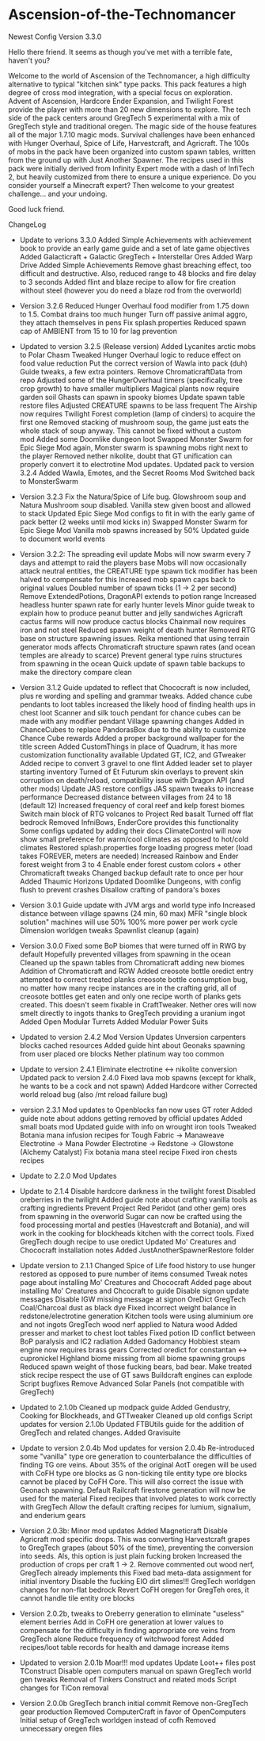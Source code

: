 # Ascension-of-the-Technomancer
Newest Config Version 3.3.0

Hello there friend.  It seems as though you've met with a terrible fate, haven't you?  

Welcome to the world of Ascension of the Technomancer, a high difficulty alternative to typical "kitchen sink" type packs.  This pack features a high degree of cross mod integration, with a special focus on exploration.  Advent of Ascension, Hardcore Ender Expansion, and Twilight Forest provide the player with more than 20 new dimensions to explore.  The tech side of the pack centers around GregTech 5 experimental with a mix of GregTech style and traditional oregen. The magic side of the house features all of the major 1.7.10 magic mods.  Survival challenges have been enhanced with Hunger Overhaul, Spice of Life, Harvestcraft, and Agricraft.  The 100s of mobs in the pack have been organized into custom spawn tables, written from the ground up with Just Another Spawner.  The recipes used in this pack were initially derived from Infinity Expert mode with a dash of InfiTech 2, but heavily customized from there to ensure a unique experience.  Do you consider yourself a Minecraft expert?  Then welcome to your greatest challenge... and your undoing.  

Good luck friend.

ChangeLog
- Update to verions 3.3.0
Added Simple Achievements with achievement book to provide an early game guide and a set of late game objectives
Added Galacticraft + Galactic GregTech + Interstellar Ores
Added Warp Drive
Added Simple Achievements
Remove ghast breaching effect, too difficult and destructive.  Also, reduced range to 48 blocks and fire delay to 3 seconds
Added flint and blaze recipe to allow for fire creation without steel (however you do need a blaze rod from the overworld)
 
- Version 3.2.6
Reduced Hunger Overhaul food modifier from 1.75 down to 1.5.  Combat drains too much hunger
Turn off passive animal aggro, they attach themselves in pens
Fix splash.properties
Reduced spawn cap of AMBIENT from 15 to 10 for lag prevention
 
- Updated to version 3.2.5 (Release version)
Added Lycanites arctic mobs to Polar Chasm
Tweaked Hunger Overhaul logic to reduce effect on food value reduction
Put the correct version of Wawla into pack (duh)
Guide tweaks, a few extra pointers.
Remove ChromaticraftData from repo
Adjusted some of the HungerOverhaul timers (specifically, tree crop growth) to have smaller multipliers
Magical plants now require garden soil
Ghasts can spawn in spooky biomes
Update spawn table restore files
Adjusted CREATURE spawns to be lass frequent
The Airship now requires Twilight Forest completion (lamp of cinders) to acquire the first one
Removed stacking of mushroom soup, the game just eats the whole stack of soup anyway.  This cannot be fixed without a custom mod
Added some Doomlike dungeon loot
Swapped Monster Swarm for Epic Siege Mod again, Monster swarm is spawning mobs right next to the player
Removed nether nikolite, doubt that GT unification can properly convert it to electrotine
Mod updates.  Updated pack to version 3.2.4
Added Wawla, Emotes, and the Secret Rooms Mod
Switched back to MonsterSwarm
 
- Version 3.2.3 
Fix the Natura/Spice of Life bug.  Glowshroom soup and Natura Mushroom soup disabled.  Vanilla stew given boost and allowed to stack
Updated Epic Siege Mod configs to fit in with the early game of pack better (2 weeks until mod kicks in)
Swapped Monster Swarm for Epic Siege Mod
Vanilla mob spawns increased by 50%
Updated guide to document world events
 
- Version 3.2.2: The spreading evil update
Mobs will now swarm every 7 days and attempt to raid the players base
Mobs will now occasionally attack neutral entities, the CREATURE type spawn tick modifier has been halved to compensate for this
Increased mob spawn caps back to original values
Doubled number of spawn ticks (1 -> 2 per second)
Remove ExtendedPotions, DragonAPI extends to potion range
Increased headless hunter spawn rate for early hunter levels
Minor guide tweak to explain how to produce peanut butter and jelly sandwiches
Agricraft cactus farms will now produce cactus blocks
Chainmail now requires iron and not steel
Reduced spawn weight of death hunter
Removed RTG base on structure spawning issues.  Reika mentioned that using terrain generator mods affects Chromaticraft structure spawn rates (and ocean temples are already to scarce)
Prevent general type ruins structures from spawning in the ocean
Quick update of spawn table backups to make the directory compare clean
 
- Version 3.1.2
Guide updated to reflect that Chococraft is now included, plus re wording and spelling and grammar tweaks.
Added chance cube pendants to loot tables
increased the likely hood of finding health ups in chest loot
Scanner and silk touch pendant for chance cubes can be made with any modifier pendant
Village spawning changes
Added in ChanceCubes to replace PandorasBox due to the ability to customize Chance Cube rewards
Added a proper background wallpaper for the title screen
Added CustomThings in place of Quadrum, it has more customization functionality available
Updated GT, IC2, and GTweaker
Added recipe to convert 3 gravel to one flint
Added leader set to player starting inventory
Turned of Et Futurum skin overlays to prevent skin corruption on death/reload, compatibility issue with Dragon API (and other mods) 
Update JAS restore configs
JAS spawn tweaks to increase performance
Decreased distance between villages from 24 to 18 (default 12)
Increased frequency of coral reef and kelp forest biomes
Switch main block of RTG volcanos to Project Red basalt
Turned off flat bedrock
Removed InfniBows, EnderCore provides this functionality
Some configs updated by adding their docs
ClimateControl will now show small preference for warm/cool climates as opposed to hot/cold climates
Restored splash.properties forge loading progress meter (load takes FOREVER, meters are needed)
Increased Rainbow and Ender forest weight from 3 to 4
Enable ender forest custom colors + other Chromaticraft tweaks
Changed backup default rate to once per hour
Added Thaumic Horizons
Updated Doomlike Dungeons, with config flush to prevent crashes
Disallow crafting of pandora's boxes
 
- Version 3.0.1
Guide update with JVM args and world type info
Increased distance between village spawns (24 min, 60 max)
MFR "single block solution" machines will use 50% 100% more power per work cycle
Dimension worldgen tweaks
Spawnlist cleanup (again)
 
- Version 3.0.0
Fixed some BoP biomes that were turned off in RWG by default
Hopefully prevented villages from spawning in the ocean
Cleaned up the spawn tables from Chromaticraft adding new biomes
Addition of Chromaticraft and RGW
Added creosote bottle oredict entry
attempted to correct treated planks creosote bottle consumption bug, no matter how many recipe instances are in the crafting grid, all of creosote bottles get eaten and only one recipe worth of planks gets created.  This doesn't seem fixable in CraftTweaker.
Nether ores will now smelt directly to ingots thanks to GregTech providing a uranium ingot
Added Open Modular Turrets
Added Modular Power Suits
 
- Updated to version 2.4.2
Mod Version Updates
Unversion carpenters blocks cached resources
Added guide hint about Geonaks spawning from user placed ore blocks
Nether platinum way too common
 
- Update to version 2.4.1
Eliminate electrotine <-> nikolite conversion
Updated pack to version 2.4.0
Fixed lava mob spawns (except for khalk, he wants to be a cock and not spawn)
Added Hardcore wither
Corrected world reload bug (also /mt reload failure bug)
 
- version 2.3.1
Mod updates to 
Openblocks fan now uses GT roter
Added guide note about addons getting removed by official updates
Added small boats mod
Updated guide with info on wrought iron tools
Tweaked Botania mana infusion recipes for 
     Tough Fabric -> Manaweave
     Electrotine -> Mana Powder
     Electrotine -> Redstone -> Glowstone (Alchemy Catalyst)
Fix botania mana steel recipe
Fixed iron chests recipes
 
- Update to 2.2.0
Mod Updates
 
- Update to 2.1.4
Disable hardcore darkness in the twilight forest 
Disabled oreberries in the twilight
Added guide note about crafting vanilla tools as crafting ingredients
Prevent Project Red Peridot (and other gem) ores from spawning in the overworld
Sugar can now be crafted using the food processing mortal and pestles (Havestcraft and Botania), and will work in the cooking for blockheads kitchen with the correct tools.
Fixed GregTech dough recipe to use oredict
Updated Mo' Creatures and Chococraft installation notes
Added JustAnotherSpawnerRestore folder
 
- Update version to 2.1.1
Changed Spice of Life food history to use hunger restored as opposed to pure number of items consumed
Tweak notes page about installing Mo' Creatures and Chococraft
Added page about installing Mo' Creatures and Chcocraft to guide
Disable signon update messages
Disable IGW missing message at signon
OreDict GregTech Coal/Charcoal dust as black dye
Fixed incorrect weight balance in redstone/electrotine generation
Kitchen tools were using aluminium ore and not ingots
GregTech wood nerf applied to Natura wood
Added presser and market to chest loot tables
Fixed potion ID conflict between BoP paralysis and IC2 radiation
Added Gadomancy
Hobbiest steam engine now requires brass gears
Corrected oredict for constantan <-> cupronickel
Highland biome missing from all biome spawning groups
Reduced spawn weight of those fucking bears, bad bear.
Make treated stick recipe respect the use of GT saws
Buildcraft engines can explode
Script bugfixes
Remove Advanced Solar Panels (not compatible with GregTech)
 
- Updated to 2.1.0b
Cleaned up modpack guide
Added Gendustry, Cooking for Blockheads, and GTTweaker
Cleaned up old configs
Script updates for version 2.1.0b
Updated FTBUtils guide for the addition of GregTech and related changes.
 Added Gravisuite
 
- Update to version 2.0.4b
Mod updates for version 2.0.4b
Re-introduced some "vanilla" type ore generation to counterbalance the difficulties of finding TG ore veins.  About 35% of the original AotT oregen will be used with CoFH type ore blocks as G non-ticking tile entity type ore blocks cannot be placed by CoFH Core.  This will also correct the issue with Geonach spawning.
Default Railcraft firestone generation will now be used for the material
Fixed recipes that involved plates to work correctly with GregTech
Allow the default crafting recipes for lumium, signalium, and enderium gears
 
- Version 2.0.3b: Minor mod updates
Added Magneticraft
Disable Agricraft mod specific drops.  This was converting Harvestcraft grapes to GregTech grapes (about 50% of the time), preventing the conversion into seeds.  Als, this option is just plain fucking broken
Increased the production of crops per craft 1 -> 2.
Remove commented out wood nerf, GregTech already implements this
Fixed bad meta-data assignment for initial inventory
Disable the fucking EIO dirt slimes!!!
GregTech worldgen changes for non-flat bedrock
Revert CoFH oregen for GregTeh ores, it cannot handle tile entity ore blocks
 
- Version 2.0.2b, tweaks to Oreberry generation to eliminate "useless" element berries
Add in CoFH ore generation at lower values to compensate for the difficulty in finding appropriate ore veins from GregTech alone
Reduce frequency of witchwood forest
Added recipes/loot table records for health and damage increase items
 
- Updated to version 2.0.1b
Moar!!! mod updates
Update Loot++ files post TConstruct
Disable open computers manual on spawn
GregTech world gen tweaks
Removal of Tinkers Construct and related mods
Script changes for TiCon removal
 
- Version 2.0.0b GregTech branch initial commit
Remove non-GregTech gear production
Removed ComputerCraft in favor of OpenComputers
Initial setup of GregTech worldgen instead of cofh
Removed unnecessary oregen files
 

